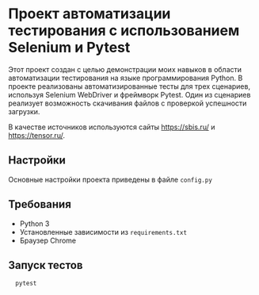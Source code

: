 # Проект автоматизации тестирования с использованием Selenium и Pytest
Этот проект создан с целью демонстрации моих навыков в области автоматизации тестирования на языке программирования Python. 
В проекте реализованы автоматизированные тесты для трех сценариев, используя Selenium WebDriver и фреймворк Pytest. 
Один из сценариев реализует возможность скачивания файлов с проверкой успешности загрузки.

В качестве источников используются сайты https://sbis.ru/ и https://tensor.ru/.

## Настройки
Основные настройки проекта приведены в файле `config.py`

## Требования
* Python 3
* Установленные зависимости из `requirements.txt`
* Браузер Chrome 

## Запуск тестов
```shell
  pytest
```
